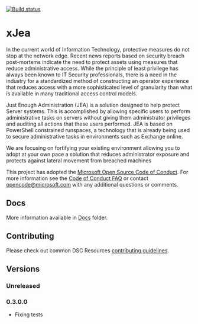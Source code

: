 [![Build status](https://ci.appveyor.com/api/projects/status/4jmq6scy093kf5hi/branch/master?svg=true)](https://ci.appveyor.com/project/PowerShell/xjea/branch/master)

# xJea

In the current world of Information Technology, protective measures do not stop at the network edge. Recent news reports based on security breach post-mortems indicate the need to protect assets using measures that reduce administrative access. While the principle of least privilege has always been known to IT Security professionals, there is a need in the industry for a standardized method of constructing an operator experience that reduces access with a more sophisticated level of granularity than what is available in many traditional access control models.

Just Enough Administration (JEA) is a solution designed to help protect Server systems. This is accomplished by allowing specific users to perform administrative tasks on servers without giving them administrator privileges and auditing all actions that these users performed. JEA is based on PowerShell constrained runspaces, a technology that is already being used to secure administrative tasks in environments such as Exchange online.

We are focusing on fortifying your existing environment allowing you to adopt at your own pace a solution that reduces administrator exposure and protects against lateral movement from breached machines

This project has adopted the [Microsoft Open Source Code of Conduct](https://opensource.microsoft.com/codeofconduct/).
For more information see the [Code of Conduct FAQ](https://opensource.microsoft.com/codeofconduct/faq/) or contact [opencode@microsoft.com](mailto:opencode@microsoft.com) with any additional questions or comments.

## Docs
More information available in [Docs](Docs) folder.

## Contributing
Please check out common DSC Resources [contributing guidelines](https://github.com/PowerShell/DscResource.Kit/blob/master/CONTRIBUTING.md).

## Versions

### Unreleased

### 0.3.0.0

* Fixing tests
